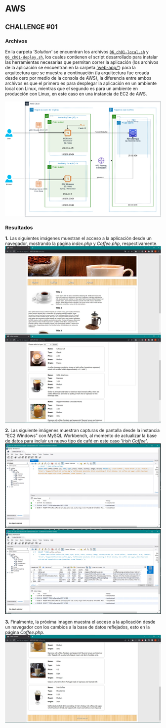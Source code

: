 # AWS

## CHALLENGE \#01

### Archivos
En la carpeta *'Solution'* se encuentran los archivos [`06_ch01-local.sh`](../Solution/06_ch01-local.sh) y [`06_ch01-deploy.sh`](../Solution/06_ch01-deploy.sh), los cuales contienen el script desarrollado para instalar las herramientas necesarias que permitan correr la aplicación (los archivos de la aplicación se encuentran en la carpeta ['web-app/'](../../Apps/web-app/)) para la arquitectura que se muestra a continuación (la arquitectura fue creada desde cero por medio de la consola de AWS), la diferencia entre ambos archivos es que el primero es para desplegar la aplicación en un ambiente local con Linux, mientras que el segundo es para un ambiente en producción con Linux, en este caso en una instancia de EC2 de AWS.
<br /><br />
![](../Problem/Reto01.png)

### Resultados
**1.** Las siguientes imágenes muestran el acceso a la aplicación desde un navegador, mostrando la página *index.php* y *Coffee.php*, respectivamente.<br />
![](./images/1-Pagina_Index.jpg)
![](./images/1-Pagina_Coffee.jpg)


**2.** Las siguiente imágenes muestran capturas de pantalla desde la instancia “EC2 Windows” con MySQL Workbench, al momento de actualizar la base de datos para incluir un nuevo tipo de café en este caso *'Irish Coffee'*.<br />
![](./images/2-Insertar_Cafe.jpg)
![](./images/2-Insertar_Cafe_Result.jpg)

**3.** Finalmente, la próxima imagen muestra el acceso a la aplicación desde un navegador con los cambios a la base de datos reflejados, esto en la página *Coffee.php*.<br />
![](./images/3-Pagina_Coffee_Nuevo_Cafe.jpg)
